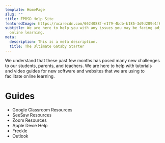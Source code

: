 ```yaml
---
template: HomePage
slug: ""
title: FPBSD Help Site
featuredImage: https://ucarecdn.com/6624088f-e179-4bdb-b185-3d9d209e1f04/
subtitle: We are here to help you with any issues you may be facing adjusting to
  online learning.
meta:
  description: This is a meta description.
  title: The Ultimate Gatsby Starter
---
```

We understand that these past few months has posed many new challenges to our students, parents, and teachers. We are here to help with tutorials and video guides for new software and websites that we are using to facilitate online learning.

# Guides

* Google Classroom Resources
* SeeSaw Resources
* Zoom Resources
* Apple Devie Help
* Freckle
* Outlook
